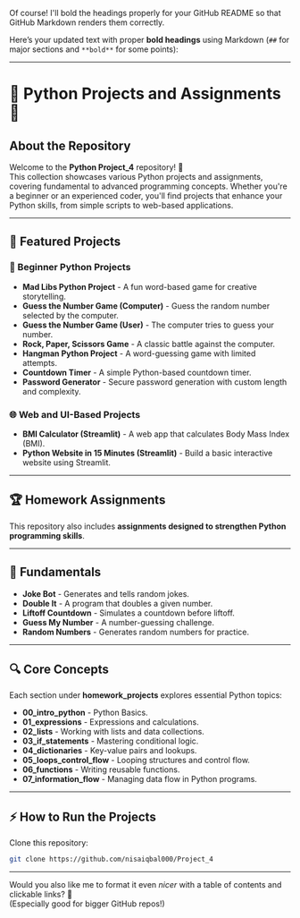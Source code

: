 Of course! I'll bold the headings properly for your GitHub README so that GitHub Markdown renders them correctly.

Here’s your updated text with proper **bold headings** using Markdown (`##` for major sections and `**bold**` for some points):

---

# 🚀 Python Projects and Assignments 🌟

## About the Repository
Welcome to the **Python Project_4** repository! 🎉  
This collection showcases various Python projects and assignments, covering fundamental to advanced programming concepts. Whether you're a beginner or an experienced coder, you'll find projects that enhance your Python skills, from simple scripts to web-based applications.

---

## 📌 Featured Projects

### 🔰 Beginner Python Projects
- **Mad Libs Python Project** - A fun word-based game for creative storytelling.
- **Guess the Number Game (Computer)** - Guess the random number selected by the computer.
- **Guess the Number Game (User)** - The computer tries to guess your number.
- **Rock, Paper, Scissors Game** - A classic battle against the computer.
- **Hangman Python Project** - A word-guessing game with limited attempts.
- **Countdown Timer** - A simple Python-based countdown timer.
- **Password Generator** - Secure password generation with custom length and complexity.

### 🌐 Web and UI-Based Projects
- **BMI Calculator (Streamlit)** - A web app that calculates Body Mass Index (BMI).
- **Python Website in 15 Minutes (Streamlit)** - Build a basic interactive website using Streamlit.

---

## 🏆 Homework Assignments
This repository also includes **assignments designed to strengthen Python programming skills**.

---

## 📖 Fundamentals
- **Joke Bot** - Generates and tells random jokes.
- **Double It** - A program that doubles a given number.
- **Liftoff Countdown** - Simulates a countdown before liftoff.
- **Guess My Number** - A number-guessing challenge.
- **Random Numbers** - Generates random numbers for practice.

---

## 🔍 Core Concepts
Each section under **homework_projects** explores essential Python topics:

- **00_intro_python** - Python Basics.
- **01_expressions** - Expressions and calculations.
- **02_lists** - Working with lists and data collections.
- **03_if_statements** - Mastering conditional logic.
- **04_dictionaries** - Key-value pairs and lookups.
- **05_loops_control_flow** - Looping structures and control flow.
- **06_functions** - Writing reusable functions.
- **07_information_flow** - Managing data flow in Python programs.

---

## ⚡ How to Run the Projects
Clone this repository:
```bash
git clone https://github.com/nisaiqbal000/Project_4
```

---

Would you also like me to format it even *nicer* with a table of contents and clickable links? 🚀  
(Especially good for bigger GitHub repos!)
